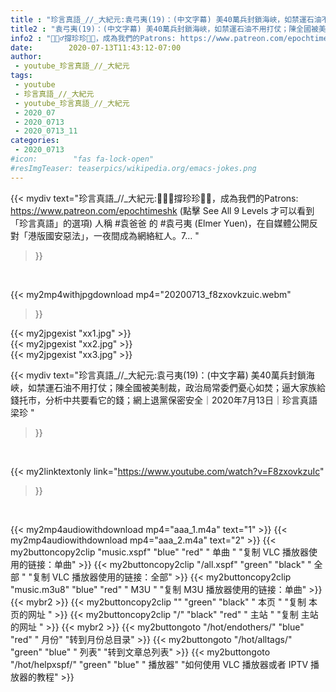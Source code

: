 ```yaml
---
title : "珍言真語_//_大紀元:袁弓夷(19)：(中文字幕) 美40萬兵封鎖海峽，如禁運石油不用打仗；陳全國被美制裁，政治局常委們憂心如焚；逼大家族給錢托市，分析中共要看它的錢；網上退黨保密安全｜2020年7月13日｜珍言真語 梁珍 "
title2 : "袁弓夷(19)：(中文字幕) 美40萬兵封鎖海峽，如禁運石油不用打仗；陳全國被美制裁，政治局常委們憂心如焚；逼大家族給錢托市，分析中共要看它的錢；網上退黨保密安全｜2020年7月13日｜珍言真語 梁珍 "
info2 : "🙋🏼‍♂️撐珍珍💪🏻，成為我們的Patrons: https://www.patreon.com/epochtimeshk (點擊  See All 9 Levels  才可以看到「珍言真語」的選項) 人稱 #袁爸爸 的 #袁弓夷 (Elmer Yuen)，在自媒體公開反對「港版國安惡法」，一夜間成為網絡紅人。7... "
date:        2020-07-13T11:43:12-07:00
author:
 - youtube_珍言真語_//_大紀元
tags:
 - youtube
 - 珍言真語_//_大紀元
 - youtube_珍言真語_//_大紀元
 - 2020_07
 - 2020_0713
 - 2020_0713_11
categories:
 - 2020_0713
#icon:        "fas fa-lock-open"
#resImgTeaser: teaserpics/wikipedia.org/emacs-jokes.png
---
```


{{< mydiv text="珍言真語_//_大紀元:🙋🏼‍♂️撐珍珍💪🏻，成為我們的Patrons: https://www.patreon.com/epochtimeshk (點擊  See All 9 Levels  才可以看到「珍言真語」的選項) 人稱 #袁爸爸 的 #袁弓夷 (Elmer Yuen)，在自媒體公開反對「港版國安惡法」，一夜間成為網絡紅人。7... "
>}}
<br>


{{< my2mp4withjpgdownload mp4="20200713_f8zxovkzuic.webm"
>}}

{{< my2jpgexist "xx1.jpg" >}}<br>
{{< my2jpgexist "xx2.jpg" >}}<br>
{{< my2jpgexist "xx3.jpg" >}}<br>



{{< mydiv text="珍言真語_//_大紀元:袁弓夷(19)：(中文字幕) 美40萬兵封鎖海峽，如禁運石油不用打仗；陳全國被美制裁，政治局常委們憂心如焚；逼大家族給錢托市，分析中共要看它的錢；網上退黨保密安全｜2020年7月13日｜珍言真語 梁珍 "
>}}
<br>

{{< my2linktextonly link="https://www.youtube.com/watch?v=F8zxovkzuIc"
>}}


<br>

{{< my2mp4audiowithdownload mp4="aaa_1.m4a"    text="1" >}}
{{< my2mp4audiowithdownload mp4="aaa_2.m4a"    text="2" >}}
{{< my2buttoncopy2clip "music.xspf"        "blue"   "red"    " 单曲 "  "复制 VLC 播放器使用的链接：单曲" >}} {{< my2buttoncopy2clip "/all.xspf"         "green"  "black"  " 全部 "  "复制 VLC 播放器使用的链接：全部" >}} {{< my2buttoncopy2clip "music.m3u8"        "blue"   "red"    " M3U  "    "复制 M3U 播放器使用的链接：单曲" >}} {{< mybr2 >}} {{< my2buttoncopy2clip ""                  "green"  "black"  " 本页 "    "复制 本页的网址 " >}} {{< my2buttoncopy2clip "/"                 "black"  "red"    " 主站 "    "复制 主站的网址 " >}} {{< mybr2 >}} {{< my2buttongoto      "/hot/endothers/"   "blue"   "red"    " 月份"   "转到月份总目录" >}} {{< my2buttongoto      "/hot/alltags/"     "green"  "blue"   " 列表"   "转到文章总列表" >}} {{< my2buttongoto      "/hot/helpxspf/"    "green"  "blue"   " 播放器" "如何使用 VLC 播放器或者 IPTV 播放器的教程" >}} 
